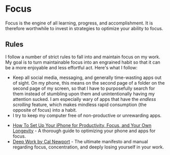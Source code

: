 # Focus 

Focus is the engine of all learning, progress, and accomplishment. It is therefore worthwhile to invest in strategies to optimize your ability to focus.  



## Rules 

I follow a number of strict rules to fall into and maintain focus on my work. My goal is to turn maintainable focus into an engrained habit so that it can be a more enjoyable and less effortful act. Here's what I follow: 

- Keep all social media, messaging, and generally time-wasting apps out of sight. On my phone, this means on the second page of a folder on the second page of my screen, so that I have to purposefully search for them instead of stumbling upon them and unintentionally having my attention sucked. I am especially wary of apps that have the *endless scrolling* feature, which makes mindless rapid consumption (the opposite of focus) into a habit. 
- I try to keep my computer free of non-productive or unrewarding apps. 





* [How To Set Up Your iPhone for Productivity, Focus, and Your Own Longevity](https://betterhumans.coach.me/how-to-set-up-your-iphone-for-productivity-focus-and-your-own-longevity-bb27a68cc3d8) - A thorough guide to optimizing your phone and apps for focus. 
* [Deep Work by Cal Newport](https://www.amazon.com/Deep-Work-Focused-Success-Distracted/dp/1455586692) - The ultimate manifesto and manual regarding focus, concentration, and deeply losing yourself in your work. 